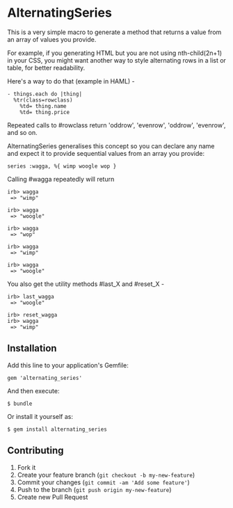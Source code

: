 # AlternatingSeries

This is a very simple macro to generate a method that returns a value from an array of values you provide.

For example, if you generating HTML but you are not using nth-child(2n+1) in your CSS, you might want another way to
style alternating rows in a list or table, for better readability.

Here's a way to do that (example in HAML) -

    - things.each do |thing|
      %tr(class=rowclass)
        %td= thing.name
        %td= thing.price

Repeated calls to #rowclass return 'oddrow', 'evenrow', 'oddrow', 'evenrow', and so on.

AlternatingSeries generalises this concept so you can declare any name and expect it to provide sequential values from an array you provide:

    series :wagga, %{ wimp woogle wop }

Calling #wagga repeatedly will return

    irb> wagga
     => "wimp"

    irb> wagga
     => "woogle"

    irb> wagga
     => "wop"

    irb> wagga
     => "wimp"

    irb> wagga
     => "woogle"

You also get the utility methods #last_X and #reset_X -

    irb> last_wagga
     => "woogle"

    irb> reset_wagga
    irb> wagga
     => "wimp"


## Installation

Add this line to your application's Gemfile:

    gem 'alternating_series'

And then execute:

    $ bundle

Or install it yourself as:

    $ gem install alternating_series

## Contributing

1. Fork it
2. Create your feature branch (`git checkout -b my-new-feature`)
3. Commit your changes (`git commit -am 'Add some feature'`)
4. Push to the branch (`git push origin my-new-feature`)
5. Create new Pull Request
